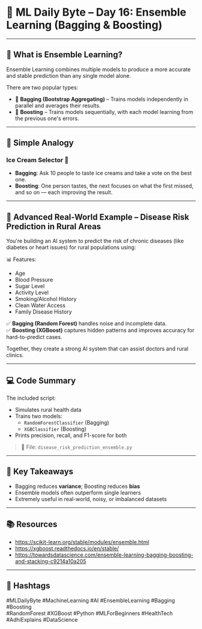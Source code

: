 # 📘 ML Daily Byte – Day 16: Ensemble Learning (Bagging & Boosting)

---

## 🧠 What is Ensemble Learning?

Ensemble Learning combines multiple models to produce a more accurate and stable prediction than any single model alone.

There are two popular types:
- 🧺 **Bagging (Bootstrap Aggregating)** – Trains models independently in parallel and averages their results.
- 📶 **Boosting** – Trains models sequentially, with each model learning from the previous one's errors.

---

## 🍪 Simple Analogy

### Ice Cream Selector 🍨
- **Bagging**: Ask 10 people to taste ice creams and take a vote on the best one.  
- **Boosting**: One person tastes, the next focuses on what the first missed, and so on — each improving the result.

---

## 🚜 Advanced Real-World Example – Disease Risk Prediction in Rural Areas

You're building an AI system to predict the risk of chronic diseases (like diabetes or heart issues) for rural populations using:

📊 Features:
- Age  
- Blood Pressure  
- Sugar Level  
- Activity Level  
- Smoking/Alcohol History  
- Clean Water Access  
- Family Disease History

✅ **Bagging (Random Forest)** handles noise and incomplete data.  
✅ **Boosting (XGBoost)** captures hidden patterns and improves accuracy for hard-to-predict cases.

Together, they create a strong AI system that can assist doctors and rural clinics.

---

## 💻 Code Summary

The included script:
- Simulates rural health data
- Trains two models:
  - `RandomForestClassifier` (Bagging)
  - `XGBClassifier` (Boosting)
- Prints precision, recall, and F1-score for both

> 📂 File: `disease_risk_prediction_ensemble.py`

---

## 📌 Key Takeaways

- Bagging reduces **variance**; Boosting reduces **bias**
- Ensemble models often outperform single learners
- Extremely useful in real-world, noisy, or imbalanced datasets

---

## 📚 Resources

- https://scikit-learn.org/stable/modules/ensemble.html  
- https://xgboost.readthedocs.io/en/stable/  
- https://towardsdatascience.com/ensemble-learning-bagging-boosting-and-stacking-c9214a10a205

---

## 📎 Hashtags

#MLDailyByte #MachineLearning #AI #EnsembleLearning #Bagging #Boosting  
#RandomForest #XGBoost #Python #MLForBeginners #HealthTech #AdhiExplains #DataScience
